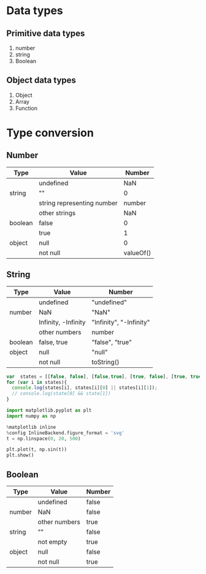 # Data types
## Primitive  data types
1. number
2. string
3. Boolean
## Object data types
1. Object
2. Array
3. Function

# Type conversion
## Number

Type    | Value                      | Number
--------|----------------------------|----------
        | undefined                  | NaN
string  | ""                         | 0
        | string representing number | number
        | other strings              | NaN
boolean | false                      | 0
        | true                       | 1
object  | null                       | 0
        | not null                   | valueOf()

## String

Type    | Value               | Number
--------|---------------------|------------------------
        | undefined           | "undefined"
number  | NaN                 | "NaN"
        | Infinity, -Infinity | "Infinity", "-Infinity"
        | other numbers       | number
boolean | false, true         | "false", "true"
object  | null                | "null"
        | not null            | toString()

```js
var  states = [[false, false], [false,true], [true, false], [true, true]];
for (var i in states){
  console.log(states[i], states[i][0] || states[i][1]);
  // console.log(state[0] && state[1])
}
```

```python
import matplotlib.pyplot as plt
import numpy as np

%matplotlib inline
%config InlineBackend.figure_format = 'svg'
t = np.linspace(0, 20, 500)

plt.plot(t, np.sin(t))
plt.show()
```
## Boolean

Type   | Value         | Number
-------|---------------|-------
       | undefined     | false
number | NaN           | false
       | other numbers | true
string | ""            | false
       | not empty     | true
object | null          | false
       | not null      | true

